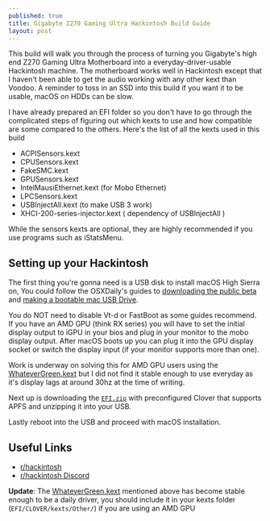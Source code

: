 ```yaml
---
published: true
title: Gigabyte Z270 Gaming Ultra Hackintosh Build Guide
layout: post
---
```

This build will walk you through the process of turning you Gigabyte's high end Z270 Gaming Ultra Motherboard into a everyday-driver-usable Hackintosh machine. The motherboard works well in Hackintosh except that I haven't been able to get the audio working with any other kext than Voodoo. A reminder to toss in an SSD into this build if you want it to be usable, macOS on HDDs can be slow.

I have already prepared an EFI folder so you don't have to go through the complicated steps of figuring out which kexts to use and how compatible are some compared to the others. Here's the list of all the kexts used in this build

- ACPISensors.kext
- CPUSensors.kext
- FakeSMC.kext
- GPUSensors.kext
- IntelMausiEthernet.kext (for Mobo Ethernet)
- LPCSensors.kext
- USBInjectAll.kext (to make USB 3 work)
- XHCI-200-series-injector.kext ( dependency of USBInjectAll )

While the sensors kexts are optional, they are highly recommended if you use programs such as iStatsMenu.

## Setting up your Hackintosh

The first thing you're gonna need is a USB disk to install macOS High Sierra on, You could follow the OSXDaily's guides to [downloading the public beta][2] and [making a bootable mac USB Drive][3].

You do NOT need to disable Vt-d or FastBoot as some guides recommend. If you have an AMD GPU (think RX series) you will have to set the initial display output to iGPU in your bios and plug in your monitor to the mobo display output. After macOS boots up you can plug it into the GPU display socket or switch the display input (if your monitor supports more than one).

Work is underway on solving this for AMD GPU users using the [WhateverGreen.kext][4] but I did not find it stable enough to use everyday as it's display lags at around 30hz at the time of writing.

Next up is downloading the [`EFI.zip`][5] with preconfigured Clover that supports APFS and unzipping it into your USB.

Lastly reboot into the USB and proceed with macOS installation.

## Useful Links

- [r/hackintosh](https://www.reddit.com/r/hackintosh/)
- [r/hackintosh Discord](https://discord.gg/u8V7N5C)

**Update**: The [WhateverGreen.kext][4] mentioned above has become stable enough to be a daily driver, you should include it in your kexts folder (`EFI/CLOVER/kexts/Other/`) if you are using an AMD GPU


[1]:https://developer.apple.com/download/
[2]:http://osxdaily.com/2017/06/29/download-install-macos-high-sierra-public-beta/
[3]:http://osxdaily.com/2017/06/12/make-boot-macos-high-sierra-beta-install-drive-usb/
[4]:https://github.com/vit9696/WhateverGreen
[5]:https://1drv.ms/u/s!Aq4tygM5KOP7hHmtnQ7ji63zV6ls
